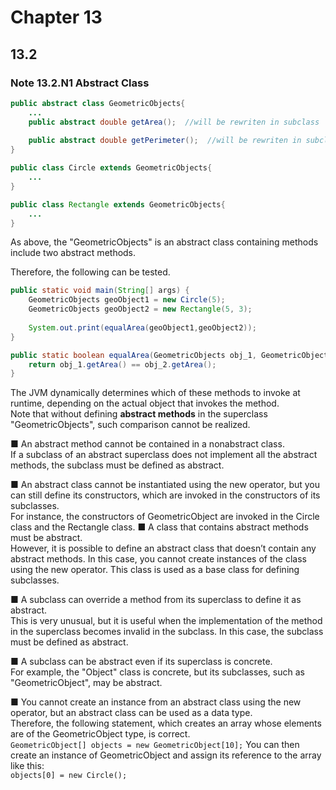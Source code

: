 # Chapter 13
## 13.2
### Note 13.2.N1 Abstract Class
```java
public abstract class GeometricObjects{
	...
	public abstract double getArea();  //will be rewriten in subclass
	
	public abstract double getPerimeter();  //will be rewriten in subclass
}

public class Circle extends GeometricObjects{
	...
}

public class Rectangle extends GeometricObjects{
	...
}
```
As above, the "GeometricObjects" is an abstract class containing methods include two abstract methods.  
  
Therefore, the following can be tested.  
```java
public static void main(String[] args) {
	GeometricObjects geoObject1 = new Circle(5);
	GeometricObjects geoObject2 = new Rectangle(5, 3);
	
	System.out.print(equalArea(geoObject1,geoObject2));
}

public static boolean equalArea(GeometricObjects obj_1, GeometricObjects obj_2) {
	return obj_1.getArea() == obj_2.getArea();
}
```
The JVM dynamically determines which of these methods to invoke at runtime, depending on the actual object that invokes the method.  
Note that without defining **abstract methods** in the superclass "GeometricObjects", such comparison cannot be realized.  
  
  
■ An abstract method cannot be contained in a nonabstract class.  
  If a subclass of an abstract superclass does not implement all the abstract methods, the subclass must be defined as abstract.  
  
■ An abstract class cannot be instantiated using the new operator, but you can still define its constructors, which are invoked in the constructors of its subclasses.  
  For instance, the constructors of GeometricObject are invoked in the Circle class and the Rectangle class.
■ A class that contains abstract methods must be abstract.  
  However, it is possible to define an abstract class that doesn’t contain any abstract methods. In this case, you cannot create instances of the class using the new operator. This class is used as a base class for defining subclasses.  
  
■ A subclass can override a method from its superclass to define it as abstract.  
  This is very unusual, but it is useful when the implementation of the method in the superclass becomes invalid in the subclass. In this case, the subclass must be defined as abstract.  
  
■ A subclass can be abstract even if its superclass is concrete.  
For example, the "Object" class is concrete, but its subclasses, such as "GeometricObject", may be abstract.  
  
■ You cannot create an instance from an abstract class using the new operator, but an abstract class can be used as a data type.  
  Therefore, the following statement, which creates an array whose elements are of the GeometricObject type, is correct.  
``
GeometricObject[] objects = new GeometricObject[10];
``
  You can then create an instance of GeometricObject and assign its reference to the array like this:  
``
objects[0] = new Circle();
``
